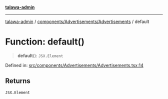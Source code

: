 [**talawa-admin**](../../../../README.md)

***

[talawa-admin](../../../../modules.md) / [components/Advertisements/Advertisements](../README.md) / default

# Function: default()

> **default**(): `JSX.Element`

Defined in: [src/components/Advertisements/Advertisements.tsx:14](https://github.com/bint-Eve/talawa-admin/blob/e05e1a03180dbbfc7ba850102958ea6b6cd4b01e/src/components/Advertisements/Advertisements.tsx#L14)

## Returns

`JSX.Element`
